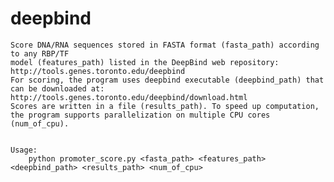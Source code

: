 # deepbind

    Score DNA/RNA sequences stored in FASTA format (fasta_path) according to any RBP/TF
    model (features_path) listed in the DeepBind web repository:
    http://tools.genes.toronto.edu/deepbind
    For scoring, the program uses deepbind executable (deepbind_path) that can be downloaded at:
    http://tools.genes.toronto.edu/deepbind/download.html
    Scores are written in a file (results_path). To speed up computation,
    the program supports parallelization on multiple CPU cores (num_of_cpu).


    Usage:
        python promoter_score.py <fasta_path> <features_path> <deepbind_path> <results_path> <num_of_cpu>